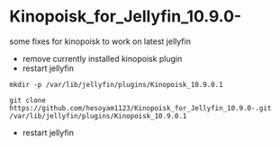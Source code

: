 # Kinopoisk_for_Jellyfin_10.9.0-
some fixes for kinopoisk to work on latest jellyfin

- remove currently installed kinopoisk plugin
- restart jellyfin

```mkdir -p /var/lib/jellyfin/plugins/Kinopoisk_10.9.0.1```

```git clone https://github.com/hesoyam1123/Kinopoisk_for_Jellyfin_10.9.0-.git /var/lib/jellyfin/plugins/Kinopoisk_10.9.0.1```

- restart jellyfin
